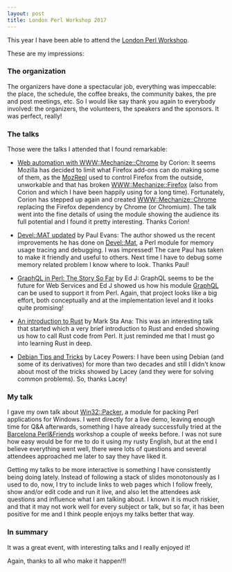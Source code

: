 ```yaml
---
layout: post
title: London Perl Workshop 2017
---
```


This year I have been able to attend the [London Perl Workshop](http://act.yapc.eu/lpw2017/).

These are my impressions:

### The organization

The organizers have done a spectacular job, everything was impeccable: the place, the schedule, the coffee breaks, the community bakes, the pre and post meetings, etc. So I would like say thank you again to everybody involved: the organizers, the volunteers, the speakers and the sponsors. It was perfect, really!

### The talks

Those were the talks I attended that I found remarkable:

* [Web automation with WWW::Mechanize::Chrome](https://corion.net/talks/WWW-Mechanize-Chrome/www-mechanize-chrome.en.html) by Corion: It seems Mozilla has decided to limit what Firefox add-ons can do making some of them, as the [MozRepl](https://addons.mozilla.org/en-US/firefox/addon/mozrepl/) used to control Firefox from the outside, unworkable and that has broken [WWW::Mechanize::Firefox](https://metacpan.org/release/WWW-Mechanize-Firefox) (also from Corion and which I have been happily using for a long time). Fortunately, Corion has stepped up again and created [WWW::Mechanize::Chrome](https://metacpan.org/release/WWW-Mechanize-Chrome) replacing the Firefox dependency by Chrome (or Chromium). The talk went into the fine details of using the module showing the audience its full potential and I found it pretty interesting. Thanks Corion!

* [Devel::MAT updated](http://act.yapc.eu/lpw2017/talk/7243) by Paul Evans: The author showed us the recent improvements he has done on [Devel::Mat](https://metacpan.org/pod/Devel::MAT), a Perl module for memory usage tracing and debugging. I was impressed! The care Paul has taken to make it friendly and useful to others. Next time I have to debug some memory related problem I know where to look. Thanks Paul!

* [GraphQL in Perl: The Story So Far](http://act.yapc.eu/lpw2017/talk/7250) by Ed J: GraphQL seems to be the future for Web Services and Ed J showed us how his module [GraphQL](https://metacpan.org/pod/GraphQL) can be used to support it from Perl. Again, that project looks like a big effort, both conceptually and at the implementation level and it looks quite promising!

* [An introduction to Rust](http://act.yapc.eu/lpw2017/talk/7267) by Mark Sta Ana: This was an interesting talk that started which a very brief introduction to Rust and ended showing us how to call Rust code from Perl. It just reminded me that I must go into learning Rust in deep.

* [Debian Tips and Tricks‎](http://act.yapc.eu/lpw2017/talk/7262) by Lacey Powers: I have been using Debian (and some of its derivatives) for more than two decades and still I didn't know about most of the tricks showed by Lacey (and they were for solving common problems). So, thanks Lacey!

### My talk

I gave my own talk about [Win32::Packer](https://metacpan.org/pod/Win32::Packer), a module for packing Perl applications for Windows. I went directly for a live demo, leaving enough time for Q&A afterwards, something I have already successfully tried at the [Barcelona Perl&Friends](http://friends.barcelona.pm/2017/) workshop a couple of weeks before. I was not sure how easy would be for me to do it using my rusty English, but at the end I believe everything went well, there were lots of questions and several attendees approached me later to say they have liked it.

Getting my talks to be more interactive is something I have consistently being doing lately. Instead of following a stack of slides monotonously as I used to do, now, I try to include links to web pages which I follow freely, show and/or edit code and run it live, and also let the attendees ask questions and influence what I am talking about. I known it is much riskier, and that it may not work well for every subject or talk, but so far, it has been positive for me and I think people enjoys my talks better that way.

### In summary

It was a great event, with interesting talks and I really enjoyed it!

Again, thanks to all who make it happen!!!
